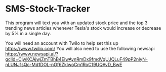 # SMS-Stock-Tracker
This program will text you with an updated stock price and the top 3 trending news articles whenever Tesla's stock would increase or decrease by 5% in a single day.

You will need an account with Twilo to help set this up https://www.twilio.com/
You will also need to use the following newsapi https://www.newsapi.ai/?gclid=CjwKCAjwjZmTBhB4EiwAynRmDx9fmdVqUJQLuF49pP2nlyN-nLUNJ1sQc-Md1DOL-nOf6ZklwoCm1RoC19UQAvD_BwE
